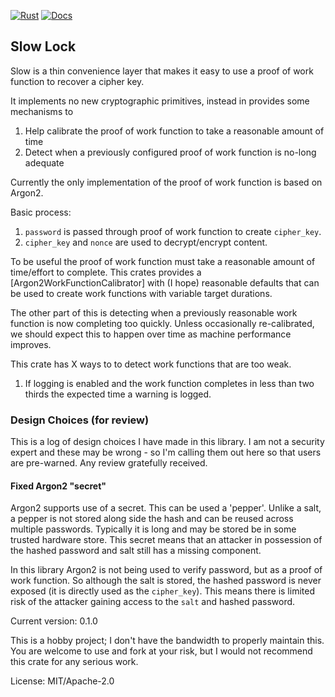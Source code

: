 [![Rust](https://github.com/rimasu/slowlock/actions/workflows/rust.yml/badge.svg)](https://github.com/rimasu/slowlock/actions/workflows/rust.yml)
[![Docs](https://docs.rs/slowlock/badge.svg)](https://docs.rs/slowlock)

## Slow Lock

Slow is a thin convenience layer that makes it easy to use a proof of work function
to recover a cipher key.

It implements no new cryptographic primitives, instead in provides some mechanisms to

1) Help calibrate the proof of work function to take a reasonable amount of time
2) Detect when a previously configured proof of work function is no-long adequate

Currently the only implementation of the proof of work function is based
on Argon2.


Basic process:

1. `password` is passed through proof of work function to create `cipher_key`.
3. `cipher_key` and `nonce` are used to decrypt/encrypt content.

To be useful the proof of work function must take a reasonable amount of time/effort
to complete. This crates provides a [Argon2WorkFunctionCalibrator] with (I hope) reasonable
defaults that can be used to create work functions with variable target durations.

The other part of this is detecting when a previously reasonable work function is now
completing too quickly. Unless occasionally re-calibrated, we should expect this to happen
over time as machine performance improves.

This crate has X ways to to detect work functions that are too weak.

1) If logging is enabled and the work function completes in less than two thirds the expected
time a warning is logged.

### Design Choices (for review)

This is a log of design choices I have made in this library. I am not a security
expert and these may be wrong - so I'm calling them out here so that users are
pre-warned.  Any review gratefully received.

#### Fixed Argon2 "secret"

Argon2 supports use of a secret.  This can be used a 'pepper'. Unlike a salt, a pepper is
not stored along side the hash and can be reused across multiple passwords. Typically it
is long and may be stored be in some trusted hardware store.  This secret means that an attacker
in possession of the hashed password and salt still has a missing component.

In this library Argon2 is not being used to verify password, but as a proof of work
function. So although the salt is stored, the hashed password is never exposed (it is
directly used as the `cipher_key`). This means there is limited risk of the attacker gaining access
to the `salt` and hashed password.


Current version: 0.1.0

This is a hobby project; I don't have the bandwidth
to properly maintain this.  You are welcome to use
and fork at your risk, but I would not recommend this
crate for any serious work.

License: MIT/Apache-2.0
